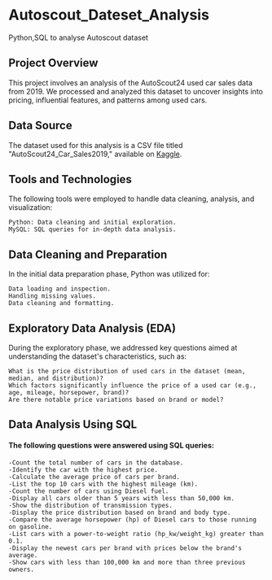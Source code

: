 # Autoscout_Dateset_Analysis
Python,SQL to analyse Autoscout dataset

## Project Overview

This project involves an analysis of the AutoScout24 used car sales data from 2019. 
We processed and analyzed this dataset to uncover insights into pricing, influential features, and patterns among used cars.

## Data Source
The dataset used for this analysis is a CSV file titled "AutoScout24_Car_Sales2019," available on [Kaggle](https://www.kaggle.com/datasets/duygujones/autoscout24-car-sales2019).


## Tools and Technologies
The following tools were employed to handle data cleaning, analysis, and visualization:

    Python: Data cleaning and initial exploration.
    MySQL: SQL queries for in-depth data analysis.
    
## Data Cleaning and Preparation

In the initial data preparation phase, Python was utilized for:

    Data loading and inspection.
    Handling missing values.
    Data cleaning and formatting.

## Exploratory Data Analysis (EDA)

During the exploratory phase, we addressed key questions aimed at understanding the dataset's characteristics, such as:

    What is the price distribution of used cars in the dataset (mean, median, and distribution)?
    Which factors significantly influence the price of a used car (e.g., age, mileage, horsepower, brand)?
    Are there notable price variations based on brand or model?

## Data Analysis Using SQL

#### The following questions were answered using SQL queries:

    -Count the total number of cars in the database.
    -Identify the car with the highest price.
    -Calculate the average price of cars per brand.
    -List the top 10 cars with the highest mileage (km).
    -Count the number of cars using Diesel fuel.
    -Display all cars older than 5 years with less than 50,000 km.
    -Show the distribution of transmission types.
    -Display the price distribution based on brand and body type.
    -Compare the average horsepower (hp) of Diesel cars to those running on gasoline.
    -List cars with a power-to-weight ratio (hp_kw/weight_kg) greater than 0.1.
    -Display the newest cars per brand with prices below the brand's average.
    -Show cars with less than 100,000 km and more than three previous owners.
